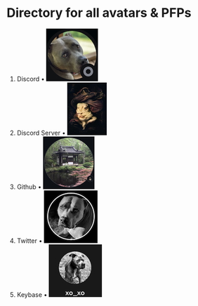 # Directory for all avatars & PFPs

1. Discord • ![img](https://github.com/st8tikratio/cardano_DRep/blob/main/src/img/Ratio13_Discord_Avatar_120H.jpg)
2. Discord Server • ![img](https://github.com/st8tikratio/cardano_DRep/blob/main/src/img/RtD_Discord_Server_120H_IMG.jpeg)
3. Github • ![img](https://github.com/st8tikratio/cardano_DRep/blob/main/src/img/St8tikRatio_Github_Avatar_120H_IMG.jpg)
4. Twitter • ![img](https://github.com/st8tikratio/cardano_DRep/blob/main/src/img/X_Prof_120H_IMG.jpeg)
5. Keybase • ![img](https://github.com/st8tikratio/cardano_DRep/blob/main/src/img/Keybase_PFP_120H_IMG.jpg)
